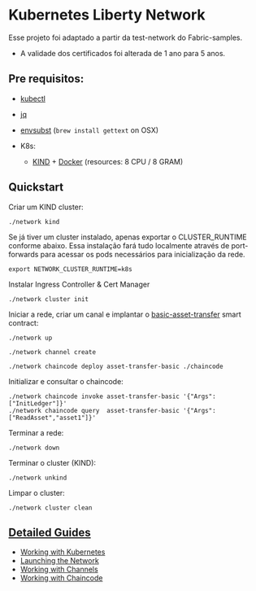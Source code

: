# Kubernetes Liberty Network 

Esse projeto foi adaptado a partir da test-network do Fabric-samples. 

* A validade dos certificados foi alterada de 1 ano para 5 anos.

## Pre requisitos:

- [kubectl](https://kubernetes.io/docs/tasks/tools/)
- [jq](https://stedolan.github.io/jq/)
- [envsubst](https://www.gnu.org/software/gettext/manual/html_node/envsubst-Invocation.html) (`brew install gettext` on OSX)

- K8s:
  - [KIND](https://kind.sigs.k8s.io/docs/user/quick-start/#installation) + [Docker](https://www.docker.com) (resources: 8 CPU / 8 GRAM) 

## Quickstart 

Criar um KIND cluster:  
```shell
./network kind
```

Se já tiver um cluster instalado, apenas exportar o CLUSTER_RUNTIME conforme abaixo. Essa instalação fará tudo localmente através de port-forwards para acessar os pods necessários para inicialização da rede.
```shell
export NETWORK_CLUSTER_RUNTIME=k8s
```

Instalar Ingress Controller & Cert Manager
```shell
./network cluster init
```

Iniciar a rede, criar um canal e implantar o [basic-asset-transfer](../asset-transfer-basic) smart contract: 

```shell
./network up

./network channel create

./network chaincode deploy asset-transfer-basic ./chaincode
```

Initializar e consultar o chaincode:
```shell
./network chaincode invoke asset-transfer-basic '{"Args":["InitLedger"]}'
./network chaincode query  asset-transfer-basic '{"Args":["ReadAsset","asset1"]}'
```

Terminar a rede: 
```shell
./network down 
```

Terminar o cluster (KIND): 
```shell
./network unkind
```

Limpar o cluster: 
```shell
./network cluster clean
```

## [Detailed Guides](docs/README.md)

- [Working with Kubernetes](docs/KUBERNETES.md)
- [Launching the Network](docs/NETWORK.md)
- [Working with Channels](docs/CHANNELS.md)
- [Working with Chaincode](docs/CHAINCODE.md)
